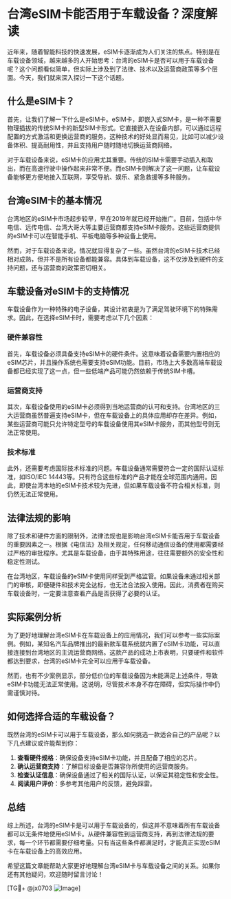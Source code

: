 # 台湾eSIM卡能否用于车载设备？深度解读

近年来，随着智能科技的快速发展，eSIM卡逐渐成为人们关注的焦点。特别是在车载设备领域，越来越多的人开始思考：台湾的eSIM卡是否可以用于车载设备呢？这个问题看似简单，但实际上涉及到了法律、技术以及运营商政策等多个层面。今天，我们就来深入探讨一下这个话题。

## 什么是eSIM卡？

首先，让我们了解一下什么是eSIM卡。eSIM卡，即嵌入式SIM卡，是一种不需要物理插拔的传统SIM卡的新型SIM卡形式。它直接嵌入在设备内部，可以通过远程配置的方式激活和更换运营商的服务。这种技术的好处显而易见，比如可以减少设备体积、提高耐用性，并且支持用户随时随地切换运营商网络。

对于车载设备来说，eSIM卡的应用尤其重要。传统的SIM卡需要手动插入和取出，而在高速行驶中操作起来非常不便。而eSIM卡则解决了这一问题，让车载设备能够更方便地接入互联网，享受导航、娱乐、紧急救援等多种服务。

## 台湾eSIM卡的基本情况

台湾地区的eSIM卡市场起步较早，早在2019年就已经开始推广。目前，包括中华电信、远传电信、台湾大哥大等主要运营商都支持eSIM卡服务。这些运营商提供的eSIM卡可以在智能手机、平板电脑等多种设备上使用。

然而，对于车载设备来说，情况就显得复杂了一些。虽然台湾的eSIM卡技术已经相对成熟，但并不是所有设备都能兼容。具体到车载设备，这不仅涉及到硬件的支持问题，还与运营商的政策密切相关。

## 车载设备对eSIM卡的支持情况

车载设备作为一种特殊的电子设备，其设计初衷是为了满足驾驶环境下的特殊需求。因此，在选择eSIM卡时，需要考虑以下几个因素：

### 硬件兼容性

首先，车载设备必须具备支持eSIM卡的硬件条件。这意味着设备需要内置相应的eSIM芯片，并且操作系统也需要支持eSIM功能。目前，市场上大多数高端车载设备都已经实现了这一点，但一些低端产品可能仍然依赖于传统SIM卡槽。

### 运营商支持

其次，车载设备使用的eSIM卡必须得到当地运营商的认可和支持。台湾地区的三大运营商虽然普遍支持eSIM卡，但在车载设备上的具体应用却存在差异。例如，某些运营商可能只允许特定型号的车载设备使用其eSIM卡服务，而其他型号则无法正常使用。

### 技术标准

此外，还需要考虑国际技术标准的问题。车载设备通常需要符合一定的国际认证标准，如ISO/IEC 14443等。只有符合这些标准的产品才能在全球范围内通用。因此，即使台湾本地的eSIM卡技术较为先进，但如果车载设备不符合相关标准，则仍然无法正常使用。

## 法律法规的影响

除了技术和硬件方面的限制外，法律法规也是影响台湾eSIM卡能否用于车载设备的重要因素之一。根据《电信法》及相关规定，任何移动通信设备的使用都需要经过严格的审批程序。尤其是车载设备，由于其特殊用途，往往需要额外的安全性和稳定性测试。

在台湾地区，车载设备的eSIM卡使用同样受到严格监管。如果设备未通过相关部门的审核，即便硬件和技术完全达标，也无法合法投入使用。因此，消费者在购买车载设备时，一定要注意查看产品是否获得了必要的认证。

## 实际案例分析

为了更好地理解台湾eSIM卡在车载设备上的应用情况，我们可以参考一些实际案例。例如，某知名汽车品牌推出的最新款车载系统就内置了eSIM卡功能，可以直接连接到台湾地区的主流运营商网络。这款产品的成功上市表明，只要硬件和软件都达到要求，台湾的eSIM卡完全可以应用于车载设备。

然而，也有不少案例显示，部分低价位的车载设备因为未能满足上述条件，导致eSIM卡功能无法正常使用。这说明，尽管技术本身不存在障碍，但实际操作中仍需谨慎对待。

## 如何选择合适的车载设备？

既然台湾的eSIM卡可以用于车载设备，那么如何挑选一款适合自己的产品呢？以下几点建议或许能帮到你：

1. **查看硬件规格**：确保设备支持eSIM卡功能，并且配备了相应的芯片。
2. **确认运营商支持**：了解目标设备是否兼容你所使用的运营商服务。
3. **检查认证信息**：确保设备通过了相关的国际认证，以保证其稳定性和安全性。
4. **阅读用户评价**：多参考其他用户的反馈，避免踩雷。

## 总结

综上所述，台湾的eSIM卡是可以用于车载设备的，但这并不意味着所有车载设备都可以无条件地使用eSIM卡。从硬件兼容性到运营商支持，再到法律法规的要求，每一个环节都需要仔细考量。只有当这些条件都满足时，才能真正实现eSIM卡在车载设备上的高效应用。

希望这篇文章能帮助大家更好地理解台湾eSIM卡与车载设备之间的关系。如果你还有其他疑问，欢迎随时留言讨论！

[TG💪+ @jx0703 ![Image](https://github.com/user-attachments/assets/dbca1d08-cadb-493c-b0ec-ad6f7a83f270)]